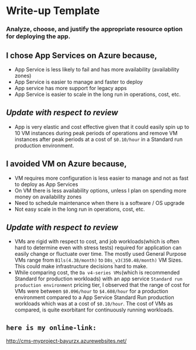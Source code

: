 # Write-up Template

### Analyze, choose, and justify the appropriate resource option for deploying the app.

## I chose App Services on Azure because,
- App Service is less likely to fail and has more availability (availability zones)
- App Service is easier to manage and faster to deploy
- App service has more support for legacy apps
- App Service is easier to scale in the long run in operations, cost, etc.
## *Update with respect to review*
- App is very elastic and cost effective given that it could easily spin up to 10 VM instances during peak periods of operations and remove VM instances after peak periods at a cost of `$0.10/hour` in a Standard run production environment.

## I avoided VM on Azure because,
- VM requires more configuration is less easier to manage and not as fast to deploy as App Services
- On VM there is less availability options, unless I plan on spending more money on availability zones
- Need to schedule maintenance when there is a software / OS upgrade
- Not easy scale in the long run in operations, cost, etc.
## *Update with respect to review*
- VMs are rigid with respect to cost, and job workloads(which is often hard to determine even with stress tests) required for application can easily change or fluctuate over time. The mostly used General Purpose VMs range from `B1ls(4.38/month)` to `D8s_v3(350.48/month)` VM Sizes. This could make infrastructure decisions hard to make.
- While comparing cost, the `Da v4-series VMs`(which is recommended Standard for production workloads) with an app service `Standard run production environment` pricing tier, I observed that the range of cost for VMs were between `$0.096/hour` to `$4.608/hour` for a production environment compared to a App Service Standard Run production workloads which was at a cost of `$0.10/hour`. The cost of VMs as compared, is quite exorbitant for continuously running workloads.


## `here is my online-link:`
http://cms-myproject-bayurzx.azurewebsites.net/
